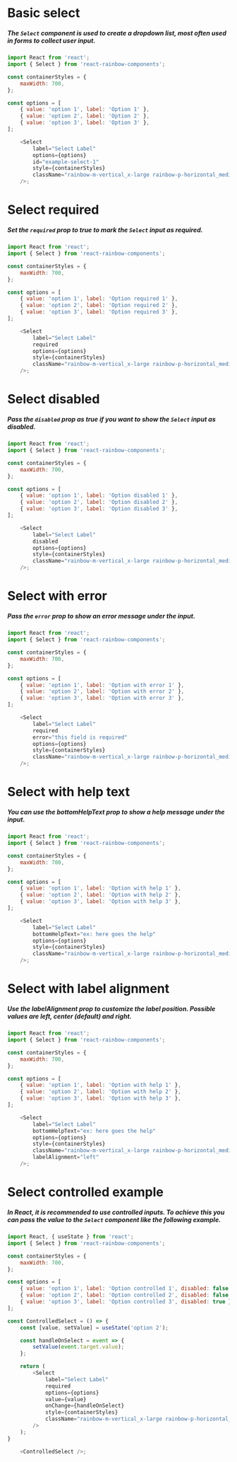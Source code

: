 # Basic select
##### The `Select` component is used to create a dropdown list, most often used in forms to collect user input.

```js
import React from 'react';
import { Select } from 'react-rainbow-components';

const containerStyles = {
    maxWidth: 700,
};

const options = [
    { value: 'option 1', label: 'Option 1' },
    { value: 'option 2', label: 'Option 2' },
    { value: 'option 3', label: 'Option 3' },
];

    <Select
        label="Select Label"
        options={options}
        id="example-select-1"
        style={containerStyles}
        className="rainbow-m-vertical_x-large rainbow-p-horizontal_medium rainbow-m_auto"
    />;
```

# Select required
##### Set the `required` prop to *true* to mark the `Select` input as required.

```js
import React from 'react';
import { Select } from 'react-rainbow-components';

const containerStyles = {
    maxWidth: 700,
};

const options = [
    { value: 'option 1', label: 'Option required 1' },
    { value: 'option 2', label: 'Option required 2' },
    { value: 'option 3', label: 'Option required 3' },
];

    <Select
        label="Select Label"
        required
        options={options}
        style={containerStyles}
        className="rainbow-m-vertical_x-large rainbow-p-horizontal_medium rainbow-m_auto"
    />;
```

# Select disabled
##### Pass the `disabled` prop as *true* if you want to show the `Select` input as disabled.

```js
import React from 'react';
import { Select } from 'react-rainbow-components';

const containerStyles = {
    maxWidth: 700,
};

const options = [
    { value: 'option 1', label: 'Option disabled 1' },
    { value: 'option 2', label: 'Option disabled 2' },
    { value: 'option 3', label: 'Option disabled 3' },
];

    <Select
        label="Select Label"
        disabled
        options={options}
        style={containerStyles}
        className="rainbow-m-vertical_x-large rainbow-p-horizontal_medium rainbow-m_auto"
    />;
```

# Select with error
##### Pass the `error` prop to show an error message under the input.

```js
import React from 'react';
import { Select } from 'react-rainbow-components';

const containerStyles = {
    maxWidth: 700,
};

const options = [
    { value: 'option 1', label: 'Option with error 1' },
    { value: 'option 2', label: 'Option with error 2' },
    { value: 'option 3', label: 'Option with error 3' },
];

    <Select
        label="Select Label"
        required
        error="this field is required"
        options={options}
        style={containerStyles}
        className="rainbow-m-vertical_x-large rainbow-p-horizontal_medium rainbow-m_auto"
    />;
```

# Select with help text
##### You can use the *bottomHelpText* prop to show a help message under the input.

```js
import React from 'react';
import { Select } from 'react-rainbow-components';

const containerStyles = {
    maxWidth: 700,
};

const options = [
    { value: 'option 1', label: 'Option with help 1' },
    { value: 'option 2', label: 'Option with help 2' },
    { value: 'option 3', label: 'Option with help 3' },
];

    <Select
        label="Select Label"
        bottomHelpText="ex: here goes the help"
        options={options}
        style={containerStyles}
        className="rainbow-m-vertical_x-large rainbow-p-horizontal_medium rainbow-m_auto"
    />;
```

# Select with label alignment
##### Use the *labelAlignment* prop to customize the label position. Possible values are *left*, *center (default)* and *right*.

```js
import React from 'react';
import { Select } from 'react-rainbow-components';

const containerStyles = {
    maxWidth: 700,
};

const options = [
    { value: 'option 1', label: 'Option with help 1' },
    { value: 'option 2', label: 'Option with help 2' },
    { value: 'option 3', label: 'Option with help 3' },
];

    <Select
        label="Select Label"
        bottomHelpText="ex: here goes the help"
        options={options}
        style={containerStyles}
        className="rainbow-m-vertical_x-large rainbow-p-horizontal_medium rainbow-m_auto"
        labelAlignment="left"
    />;
```

# Select controlled example
##### In React, it is recommended to use controlled inputs. To achieve this you can pass the *value* to the `Select` component like the following example.

```js
import React, { useState } from 'react';
import { Select } from 'react-rainbow-components';

const containerStyles = {
    maxWidth: 700,
};

const options = [
    { value: 'option 1', label: 'Option controlled 1', disabled: false },
    { value: 'option 2', label: 'Option controlled 2', disabled: false },
    { value: 'option 3', label: 'Option controlled 3', disabled: true },
];

const ControlledSelect = () => {
    const [value, setValue] = useState('option 2');

    const handleOnSelect = event => {
        setValue(event.target.value);
    };

    return (
        <Select
            label="Select Label"
            required
            options={options}
            value={value}
            onChange={handleOnSelect}
            style={containerStyles}
            className="rainbow-m-vertical_x-large rainbow-p-horizontal_medium rainbow-m_auto"
        />
    );
}

    <ControlledSelect />;
```
